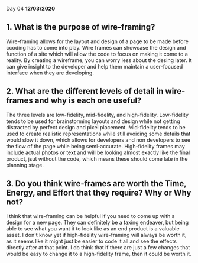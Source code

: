 Day 04
__12/03/2020__

## 1. What is the purpose of wire-framing?

Wire-framing allows for the layout and design of a page to be made before ccoding has to come into play. Wire frames can showcase the design and function of a site which will allow the code to focus on making it come to a reality. By creating  a wireframe, you can worry less about the desing later. It can give insight to the developer and help them maintain a user-focused interface when they are developing.

## 2. What are the different levels of detail in wire-frames and why is each one useful?

The three levels are low-fidelity, mid-fidelity, and high-fidelity. Low-fidelity tends to be used for brainstorming layouts and design while not getting distracted by perfect design and pixel placement. Mid-fidelity tends to be used to create realistic representations while still avoiding some details that would slow it down, which allows for developers and non developers to see the flow of the page while being semi-accurate. High-fidelity frames may include actual photos or text and will be looking almost exactly like the final product, jsut without the code, which means these should come late in the planning stage.

## 3. Do you think wire-frames are worth the Time, Energy, and Effort that they require? Why or Why not?

I think that wire-framing can be helpful if you need to come up with a design for a new page. They can definitely be a taxing endeaver, but being able to see what you want it to look like as an end product is a valuable asset. I don't know yet if high-fidelity wire-framing will always be worth it, as it seems like it might just be easier to code it all and see the effects directly after at that point. I do think that if there are just a few changes that would be easy to change it to a high-fidelity frame, then it could be worth it.